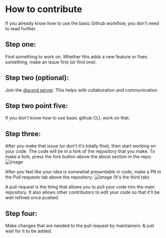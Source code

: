 # How to contribute

If you already know how to use the basic Github workflow, you don't need to read further.

## Step one:

Find something to work on. Whether this adds a new feature or fixes something, make an issue first (or find one). 

## Step two (optional):

Join the [discord server](https://discord.gg/7sKSGEmXw2). This helps with collaboration and communication. 

## Step two point five:

If you don't know how to use basic github CLI, work on that.

## Step three:

After you make that issue (or don't it's totally fine), then start working on your code. The code will be in a fork of the repository that you make. To make a fork, press the fork button above the about section in the repo:
![image](https://github.com/Blue-Robin-Taken/nestling-bot/assets/86581171/357759c7-0129-4c62-bcc6-dff60b508190)

After you feel like your idea is somewhat presentable in code, make a PR in the Pull requests tab above the repository:
![image](https://github.com/Blue-Robin-Taken/nestling-bot/assets/86581171/127d906e-90bb-4324-9449-5e09e631dafa)
(It's the third tab)

A pull request is the thing that allows you to pull your code into the main repository. It also allows other contributors to edit your code so that it'll be well refined once pushed.

## Step four:

Make changes that are needed to the pull request by maintainers. & just wait for it to be added.
